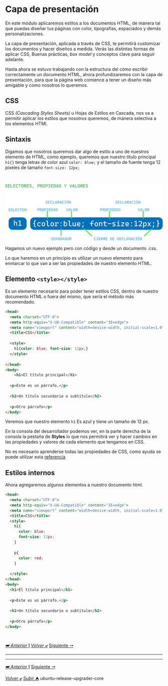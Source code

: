 # Capa de presentación
En este módulo aplicaremos estilos a los documentos HTML, de manera tal que puedas diseñar  tus páginas con color, tipografías, espaciados y demás personalizaciones.

La capa de presentación, aplicada a través de CSS, te permitirá customizar los documentos y hacer diseños a medida. Verás las distintas formas de aplicar CSS, Buenas prácticas, *box model*  y conceptos clave para seguir adelante.

Hasta ahora se estuvo trabajando con la estructura del cómo escribir correctamente un documento HTML, ahora profundizaremos con la capa de presentación, para que la página web comience a tener un diseño más amigable y como nosotros lo queremos.

## CSS

CSS *(Cascading Styles Sheets)* u Hojas de Estilos en Cascada, nos va a permitir aplicar los estilos que nosotros queremos, de manera selectiva a los elementos HTMl.

## Sintaxis
Digamos que nosotros queremos dar algo de estilo a uno de nuestros elemento de HTML, como ejemplo, queremos que nuestro título principal `h1{}` tenga letras de color azul `color: blue;` y el tamaño de fuente tenga 12 pixeles de tamaño `font-size: 12px;`

<br>

![](/media/SintaxisCSS.svg)

Hagamos un nuevo ejemplo pero con código y desde un documento .css.

Lo que haremos en un principio es utilizar un nuevo elemento para enmarcar lo que van a ser las propiedades de nuestro elemento HTML.

## Elemento **`<style></style>`**

Es un elemento necesario para poder tener estilos CSS, dentro de nuestro documento HTML o fuera del mismo, que sería el método más recomendado.

```html
<head>
  <meta charset="UTF-8">
  <meta http-equiv="X-UA-Compatible" content="IE=edge">
  <meta name="viewport" content="width=device-width, initial-scale=1.0">
  <title>CSS</title>

  <style>
    h1{color: blue; font-size: 12px;}
  </style>
  
</head>
<body>
    <h1>El título principal</h1>

  <p>Este es un párrafo.</p>

  <h2>Un título secundario o subtítulo</h2>

  <p>Otro párrafo</p>
</body>
```
Veremos que nuestro elemento ``h1`` Es azul y tiene un tamaño de 12 px.

En la consola del desarrollador podemos ver, en la parte derecha de la consola la pestaña de **Styles** lo que nos permitirá ver y hacer cambios en las propiedades y valores de cada elemento que tengamos en CSS.

No es necesario aprenderse todas las propiedades de CSS, como ayuda se puede utilizar esta [referencia](https://htmlcheatsheet.com/css/ "HTML cheat-sheet")

## Estilos internos

Ahora agregaremos algunos elementos a nuestro documento html.

```HTML
<head>
  <meta charset="UTF-8">
  <meta http-equiv="X-UA-Compatible" content="IE=edge">
  <meta name="viewport" content="width=device-width, initial-scale=1.0">
  <title>CSS</title>
  <style>
    h1{
      color: blue;
      font-size: 12px;
    }

    p{
      color: red;
    }

  </style>
</head>
<body>
  <h1>El título principal</h1>

  <p>Este es un párrafo.</p>

  <h2>Un título secundario o subtítulo</h2>

  <p>Otro párrafo</p>
</body>
```

```
```
```
```

[**&#11176;** _Anterior_ &#11007;](/desarrolloDePaginasWeb/02.1webSemantica.md "Capa de presentación")
[_Volver_ **&ldca;**](/desarrolloDePaginasWeb/README.md "Regresar a página Principal")
[Siguiente **&#129042;**](/desarrolloDePaginasWeb/04ExtendiendoCSSYSusFrameworks.md "Extendiendo CSS y Frameworks")

---

---

[**&#11176;** _Anterior_ &#11007;](/desarrolloDePaginasWeb/02.1webSemantica.md "Capa de presentación")
[Siguiente **&#129042;**](/desarrolloDePaginasWeb/04ExtendiendoCSSYSusFrameworks.md "Extendiendo CSS y Frameworks")


[_Volver_ **&ldca;**](/desarrolloDePaginasWeb/README.md "Regresar a página Principal")
[_Subir_ **&#11165;**](#capa-de-presentación "Ir al título")
ubuntu-release-upgrader-core
